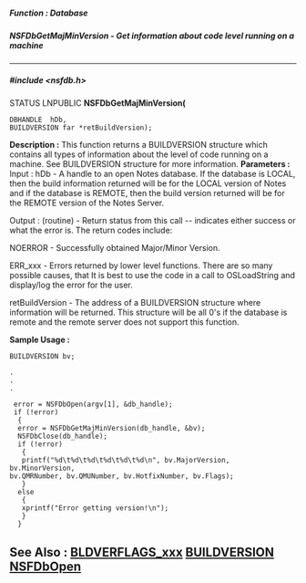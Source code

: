 ##### Function : Database
##### NSFDbGetMajMinVersion - Get information about code level running on a machine
---
##### #include <nsfdb.h>
STATUS LNPUBLIC **NSFDbGetMajMinVersion(**

	DBHANDLE  hDb,
	BUILDVERSION far *retBuildVersion);
**Description :**
This function returns a BUILDVERSION structure which contains all types of 
information about the level of code running on a machine.  See BUILDVERSION 
structure for more information.
**Parameters :**
Input :
hDb  -  A handle to an open Notes database.  If the database is LOCAL, then the build information returned will be for the LOCAL version of Notes and if the database is REMOTE, then the build version returned will be for the REMOTE version of the Notes Server.

Output :
(routine)  -  Return status from this call -- indicates either success or what the error is. The return codes include:

NOERROR - Successfully obtained Major/Minor Version.

ERR_xxx - Errors returned by lower level functions.  There are so many possible causes, that It is best to use the code in a call to OSLoadString and display/log the error for the user.


retBuildVersion  -  The address of a BUILDVERSION structure where information will be returned.  This structure will be all 0's if the database is remote and the remote server does not support this function.

**Sample Usage :**
```
BUILDVERSION bv;

.
.
.

 error = NSFDbOpen(argv[1], &db_handle);
 if (!error)
  {
  error = NSFDbGetMajMinVersion(db_handle, &bv);
  NSFDbClose(db_handle);
  if (!error)
   {
   printf("%d\t%d\t%d\t%d\t%d\t%d\n", bv.MajorVersion, bv.MinorVersion, 
bv.QMRNumber, bv.QMUNumber, bv.HotfixNumber, bv.Flags);
   }
  else
   {
   xprintf("Error getting version!\n");
   }
  }
```
**See Also :**
[BLDVERFLAGS_xxx](D:/md_files/BLDVERFLAGS_xxx.md)
[BUILDVERSION](D:/md_files/BUILDVERSION.md)
[NSFDbOpen](D:/md_files/NSFDbOpen.md)
---
